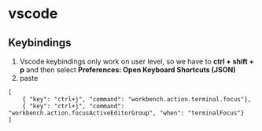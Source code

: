

# vscode


## Keybindings
1. Vscode keybindings only work on user level, so we have to **ctrl + shift + p** and then select **Preferences: Open Keyboard Shortcuts (JSON)** 
2. paste 
```
[
    { "key": "ctrl+j", "command": "workbench.action.terminal.focus"},
    { "key": "ctrl+j", "command": "workbench.action.focusActiveEditorGroup", "when": "terminalFocus"}
]
```
